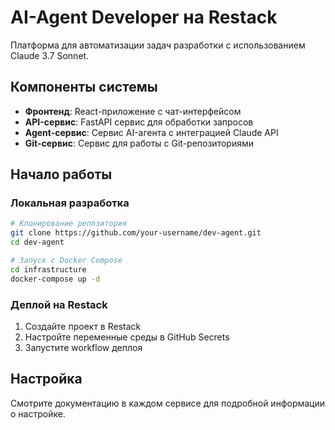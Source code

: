 # AI-Agent Developer на Restack

Платформа для автоматизации задач разработки с использованием Claude 3.7 Sonnet.

## Компоненты системы

- **Фронтенд**: React-приложение с чат-интерфейсом
- **API-сервис**: FastAPI сервис для обработки запросов
- **Agent-сервис**: Сервис AI-агента с интеграцией Claude API
- **Git-сервис**: Сервис для работы с Git-репозиториями

## Начало работы

### Локальная разработка

```bash
# Клонирование репозитория
git clone https://github.com/your-username/dev-agent.git
cd dev-agent

# Запуск с Docker Compose
cd infrastructure
docker-compose up -d
```

### Деплой на Restack

1. Создайте проект в Restack
2. Настройте переменные среды в GitHub Secrets
3. Запустите workflow деплоя

## Настройка

Смотрите документацию в каждом сервисе для подробной информации о настройке.
